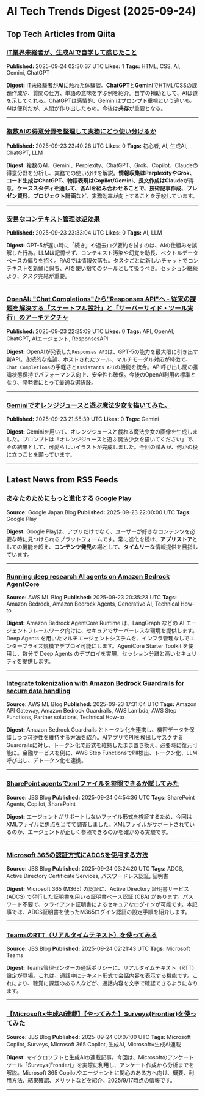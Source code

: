 # AI Tech Trends Digest (2025-09-24)


## Top Tech Articles from Qiita


### [IT業界未経者が、生成AIで自学して感じたこと](https://qiita.com/mao_fujimoto/items/49613c86918a777a8353)
**Published:** 2025-09-24 02:30:37 UTC
**Likes:** 1
**Tags:** HTML, CSS, AI, Gemini, ChatGPT

**Digest:**
IT未経験者が**AI**に触れた体験談。**ChatGPT**と**Gemini**でHTML/CSSの課題作成や、質問の仕方、単語の意味を学ぶ例を紹介。自学の補助として、AIは道を示してくれる。ChatGPTは感情的、Geminiはプロンプト重視という違いも。AIは便利だが、人間が作り出したもの。今後は**共存**が重要となる。

---

### [複数AIの得意分野を整理して実務にどう使い分けるか](https://qiita.com/Shawin/items/376ea709d192d6653880)
**Published:** 2025-09-23 23:40:28 UTC
**Likes:** 0
**Tags:** 初心者, AI, 生成AI, ChatGPT, LLM

**Digest:**
複数のAI、Gemini、Perplexity、ChatGPT、Grok、Copilot、Claudeの得意分野を分析し、実務での使い分けを解説。**情報収集はPerplexityやGrok、コード生成はChatGPT、物語表現はCopilot/Gemini、長文作成はClaude**が得意。**ケーススタディを通して、各AIを組み合わせることで、技術記事作成、プレゼン資料、プロジェクト計画**など、実務効率が向上することを示唆しています。

---

### [安易なコンテキスト管理は逆効果](https://qiita.com/s-age/items/23034f1b4533796af08f)
**Published:** 2025-09-23 23:33:04 UTC
**Likes:** 0
**Tags:** AI, LLM

**Digest:**
GPT-5が遅い時に「続き」や過去ログ要約を試すのは、AIの仕組みを誤解した行為。LLMは記憶せず、コンテキスト汚染や幻覚を助長、ベクトルデータベースの偏りを招く。RAGでは情報欠落も。タスクごとに新しいチャットでコンテキストを新鮮に保ち、AIを使い捨てのツールとして扱うべき。セッション継続より、タスク完結が重要。

---

### [OpenAI: "Chat Completions"から"Responses API"へ - 従来の課題を解決する「ステートフル設計」と「サーバーサイド・ツール実行」のアーキテクチャ](https://qiita.com/RepKuririn/items/a2e6c6e994e31987ee4e)
**Published:** 2025-09-23 22:25:09 UTC
**Likes:** 0
**Tags:** API, OpenAI, ChatGPT, AIエージェント, ResponsesAPI

**Digest:**
OpenAIが発表した`Responses API`は、GPT-5の能力を最大限に引き出す新API。永続的な推論、ホストされたツール、マルチモーダル対応が特徴で、`Chat Completions`の手軽さと`Assistants API`の機能を統合。API呼び出し間の推論状態保持でパフォーマンス向上、安全性も確保。今後のOpenAI利用の標準となり、開発者にとって最適な選択肢。

---

### [Geminiでオレンジジュースと遊ぶ魔法少女を描いてみた。](https://qiita.com/nori-channel/items/dd1ce90e277d315d867f)
**Published:** 2025-09-23 21:55:39 UTC
**Likes:** 0
**Tags:** Gemini

**Digest:**
Geminiを用いて、オレンジジュースと戯れる魔法少女の画像を生成しました。プロンプトは「オレンジジュースと遊ぶ魔法少女を描いてください」で、その結果として、可愛らしいイラストが完成しました。今回の試みが、何かの役に立つことを願っています。

---

## Latest News from RSS Feeds


### [あなたのためにもっと進化する Google Play](https://blog.google/intl/ja-jp/products/android-chrome-play/google-play-curation-update-september-2025/)
**Source:** Google Japan Blog
**Published:** 2025-09-23 22:00:00 UTC
**Tags:** Google Play

**Digest:**
Google Playは、アプリだけでなく、ユーザーが好きなコンテンツを必要な時に見つけられるプラットフォームです。常に進化を続け、**アプリストア**としての機能を超え、**コンテンツ発見**の場として、**タイムリー**な情報提供を目指しています。

---

### [Running deep research AI agents on Amazon Bedrock AgentCore](https://aws.amazon.com/blogs/machine-learning/running-deep-research-ai-agents-on-amazon-bedrock-agentcore/)
**Source:** AWS ML Blog
**Published:** 2025-09-23 20:35:23 UTC
**Tags:** Amazon Bedrock, Amazon Bedrock Agents, Generative AI, Technical How-to

**Digest:**
Amazon Bedrock AgentCore Runtime は、LangGraph などの AI エージェントフレームワーク向けに、セキュアでサーバーレスな環境を提供します。Deep Agents を用いたマルチエージェントシステムを、インフラ管理なしでエンタープライズ規模でデプロイ可能にします。AgentCore Starter Toolkit を使用し、数分で Deep Agents のデプロイを実現、セッション分離と高いセキュリティを提供します。

---

### [Integrate tokenization with Amazon Bedrock Guardrails for secure data handling](https://aws.amazon.com/blogs/machine-learning/integrate-tokenization-with-amazon-bedrock-guardrails-for-secure-data-handling/)
**Source:** AWS ML Blog
**Published:** 2025-09-23 17:31:04 UTC
**Tags:** Amazon API Gateway, Amazon Bedrock Guardrails, AWS Lambda, AWS Step Functions, Partner solutions, Technical How-to

**Digest:**
Amazon Bedrock Guardrails とトークン化を連携し、機密データを保護しつつ可逆性を維持する方法を紹介。AIアプリでPIIを検出しマスクするGuardrailsに対し、トークン化で形式を維持したまま置き換え、必要時に復元可能に。金融サービスを例に、AWS Step FunctionsでPII検出、トークン化、LLM呼び出し、デトークン化を連携。

---

### [SharePoint agentsでxmlファイルを参照できるか試してみた](https://blog.jbs.co.jp/entry/2025/09/24/135436)
**Source:** JBS Blog
**Published:** 2025-09-24 04:54:36 UTC
**Tags:** SharePoint Agents, Copilot, SharePoint

**Digest:**
エージェントがサポートしないファイル形式を検証するため、今回はXMLファイルに焦点を当てて調査しました。XMLファイルがサポートされているのか、エージェントが正しく参照できるのかを確かめる実験です。

---

### [Microsoft 365の認証方式にADCSを使用する方法](https://blog.jbs.co.jp/entry/2025/09/24/122420)
**Source:** JBS Blog
**Published:** 2025-09-24 03:24:20 UTC
**Tags:** ADCS, Active Directory Certificate Services, パスワードレス認証, 証明書

**Digest:**
Microsoft 365 (M365) の認証に、Active Directory 証明書サービス (ADCS) で発行した証明書を用いる証明書ベース認証 (CBA) があります。パスワード不要で、クライアント証明書によるセキュアなログインが可能です。本記事では、ADCS証明書を使ったM365ログイン認証の設定手順を紹介します。

---

### [TeamsのRTT（リアルタイムテキスト）を使ってみる](https://blog.jbs.co.jp/entry/2025/09/24/112143)
**Source:** JBS Blog
**Published:** 2025-09-24 02:21:43 UTC
**Tags:** Microsoft Teams

**Digest:**
Teams管理センターの通話ポリシーに、リアルタイムテキスト（RTT）設定が登場。これは、通話中にテキスト形式で会話内容を表示する機能です。これにより、聴覚に課題のある人などが、通話内容を文字で確認できるようになります。

---

### [【Microsoft×生成AI連載】【やってみた】Surveys(Frontier)を使ってみた](https://blog.jbs.co.jp/entry/2025/09/24/090700)
**Source:** JBS Blog
**Published:** 2025-09-24 00:07:00 UTC
**Tags:** Microsoft Copilot, Surveys, Microsoft 365 Copilot, 生成AI, Microsoft×生成AI連載

**Digest:**
マイクロソフトと生成AIの連載記事。今回は、Microsoftのアンケートツール「Surveys(Frontier)」を実際に利用し、アンケート作成から分析までを解説。Microsoft 365 Copilotやエージェントに関心のある方へ向け、概要、利用方法、結果確認、メリットなどを紹介。2025/9/17時点の情報です。

---